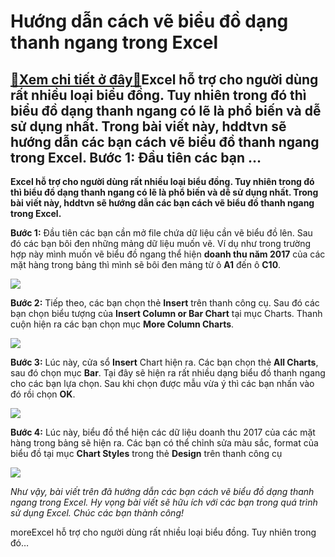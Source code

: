 Hướng dẫn cách vẽ biểu đồ dạng thanh ngang trong Excel
======================================================

[:gift:Xem chi tiết ở đây:gift:](https://hddtvn.com/huong-dan-cach-ve-bieu-do-dang-thanh-ngang-trong-excel/)Excel hỗ trợ cho người dùng rất nhiều loại biểu đồng. Tuy nhiên trong đó thì biểu đồ dạng thanh ngang có lẽ là phổ biến và dễ sử dụng nhất. Trong bài viết này, hddtvn sẽ hướng dẫn các bạn cách vẽ biểu đồ thanh ngang trong Excel. Bước 1: Đầu tiên các bạn …
---------------------------------------------------------------------------------------------------------------------------------------------------------------------------------------------------------------------------------------------------------------

**Excel hỗ trợ cho người dùng rất nhiều loại biểu đồng. Tuy nhiên trong đó thì biểu đồ dạng thanh ngang có lẽ là phổ biến và dễ sử dụng nhất. Trong bài viết này, hddtvn sẽ hướng dẫn các bạn cách vẽ biểu đồ thanh ngang trong Excel.**


**Bước 1:** Đầu tiên các bạn cần mở file chứa dữ liệu cần vẽ biểu đồ lên. Sau đó các bạn bôi đen những mảng dữ liệu muốn vẽ. Ví dụ như trong trường hợp này mình muốn vẽ biểu đồ ngang thể hiện **doanh thu năm 2017** của các mặt hàng trong bảng thì mình sẽ bôi đen mảng từ ô **A1** đến ô **C10**.


![](https://hddtvn.com/wp-content/uploads/2021/01/7Cd8CSU.png)


**Bước 2:** Tiếp theo, các bạn chọn thẻ **Insert** trên thanh công cụ. Sau đó các bạn chọn biểu tượng của **Insert Column or Bar Chart** tại mục Charts. Thanh cuộn hiện ra các bạn chọn mục **More Column Charts**.


![](https://hddtvn.com/wp-content/uploads/2021/01/rIwRHhG.png)


**Bước 3:** Lúc này, cửa sổ **Insert** Chart hiện ra. Các bạn chọn thẻ **All Charts**, sau đó chọn mục **Bar**. Tại đây sẽ hiện ra rất nhiều dạng biểu đồ thanh ngang cho các bạn lựa chọn. Sau khi chọn được mẫu vừa ý thì các bạn nhấn vào đó rồi chọn **OK**.


![](https://hddtvn.com/wp-content/uploads/2021/01/toon93F.png)


**Bước 4:** Lúc này, biểu đồ thể hiện các dữ liệu doanh thu 2017 của các mặt hàng trong bảng sẽ hiện ra. Các bạn có thể chỉnh sửa màu sắc, format của biểu đồ tại mục **Chart Styles** trong thẻ **Design** trên thanh công cụ


![](https://hddtvn.com/wp-content/uploads/2021/01/ZqMqf0s.png)


*Như vậy, bài viết trên đã hướng dẫn các bạn cách vẽ biểu đồ dạng thanh ngang trong Excel. Hy vọng bài viết sẽ hữu ích với các bạn trong quá trình sử dụng Excel. Chúc các bạn thành công!*


moreExcel hỗ trợ cho người dùng rất nhiều loại biểu đồng. Tuy nhiên trong đó…

